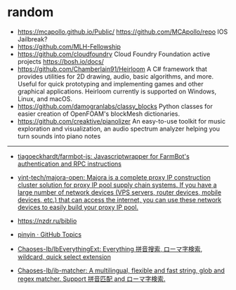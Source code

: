 # random
- https://mcapollo.github.io/Public/ https://github.com/MCApollo/repo IOS Jailbreak?
- https://github.com/MLH-Fellowship
- https://github.com/cloudfoundry Cloud Foundry Foundation active projects https://bosh.io/docs/
- https://github.com/Chamberlain91/Heirloom A C# framework that provides utilities for 2D drawing, audio, basic algorithms, and more. Useful for quick prototyping and implementing games and other graphical applications. Heirloom currently is supported on Windows, Linux, and macOS.
- https://github.com/damogranlabs/classy_blocks Python classes for easier creation of OpenFOAM's blockMesh dictionaries.
- https://github.com/creaktive/pianolizer An easy-to-use toolkit for music exploration and visualization, an audio spectrum analyzer helping you turn sounds into piano notes
---
- [tiagoeckhardt/farmbot-js: Javascriptwrapper for FarmBot's authentication and RPC instructions](https://github.com/tiagoeckhardt/farmbot-js)
- [yint-tech/majora-open: Majora is a complete proxy IP construction cluster solution for proxy IP pool supply chain systems. If you have a large number of network devices (VPS servers, router devices, mobile devices, etc.) that can access the internet, you can use these network devices to easily build your proxy IP pool.](https://github.com/yint-tech/majora-open/tree/main)

- https://nzdr.ru/biblio

- [pinyin · GitHub Topics](https://github.com/topics/pinyin?l=c%2B%2B&o=desc&s=forks)
- [Chaoses-Ib/IbEverythingExt: Everything 拼音搜索, ローマ字検索, wildcard, quick select extension](https://github.com/Chaoses-Ib/IbEverythingExt)
- [Chaoses-Ib/ib-matcher: A multilingual, flexible and fast string, glob and regex matcher. Support 拼音匹配 and ローマ字検索.](https://github.com/Chaoses-Ib/ib-matcher)
